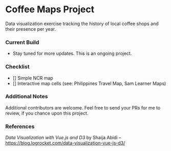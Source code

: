 # Coffee Maps Project

Data visualization exercise tracking the history of local coffee shops and their presence per year.

### Current Build
* Stay tuned for more updates. This is an ongoing project.

### Checklist
- [] Simple NCR map
- [] Interactive map cells (see: Philippines Travel Map, Sam Learner Maps)

### Additional Notes
Additional contributors are welcome. Feel free to send your
PRs for me to review, if you chance upon this project.

### References
*Data Visualization with Vue.js and D3* by Shaija Abidi – https://blog.logrocket.com/data-visualization-vue-js-d3/